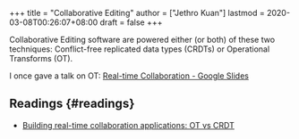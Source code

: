 +++
title = "Collaborative Editing"
author = ["Jethro Kuan"]
lastmod = 2020-03-08T00:26:07+08:00
draft = false
+++

Collaborative Editing software are powered either (or both) of these
two techniques: Conflict-free replicated data types (CRDTs) or
Operational Transforms (OT).

I once gave a talk on OT: [Real-time Collaboration - Google Slides](https://docs.google.com/presentation/d/1qMi%5FzQxm6E9fxXi8RFnfhaOvvCHEGzD-NPQjpD%5FF63w/edit?usp=sharing)


## Readings {#readings}

-   [Building real-time collaboration applications: OT vs CRDT](https://www.tiny.cloud/blog/real-time-collaboration-ot-vs-crdt/)
